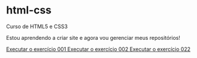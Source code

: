 # html-css
 Curso de HTML5 e CSS3

 Estou aprendendo a criar site e agora vou gerenciar meus repositórios!

<a href="https://grmonteiroh.github.io/html-css/exercicios/ex001/index.html">Executar o exercício 001 </a>
<a href="https://grmonteiroh.github.io/html-css/exercicios/ex002/index.html">Executar o exercício 002 </a>
<a href="https://grmonteiroh.github.io/html-css/exercicios/ex022/fundo007.html">Executar o exercício 022 </a>
